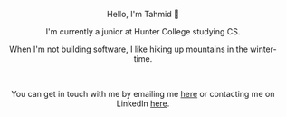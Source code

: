 <p align="center">Hello, I'm Tahmid 👋</p>
<p align="center">I'm currently a junior at Hunter College studying CS.</p>
<p align="center">When I'm not building software, I like hiking up mountains in the winter-time.</p>
<br />
<p align="center">You can get in touch with me by emailing me <a href="mailto:tahmid@tahmid.io">here</a> or contacting me on LinkedIn
<a href="https://www.linkedin.com/in/thmd">here</a>.</p>
